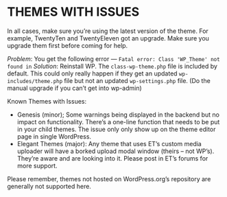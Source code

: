 # THEMES WITH ISSUES

In all cases, make sure you’re using the latest version of the theme. For example, TwentyTen and TwentyEleven got an upgrade. Make sure you upgrade them first before coming for help.

_Problem_: You get the following error — `Fatal error: Class 'WP_Theme' not found in`
_Solution_: Reinstall WP. The `class-wp-theme.php` file is included by default. This could only really happen if they get an updated `wp-includes/theme.php` file but not an updated `wp-settings.php` file. (Do the manual upgrade if you can’t get into wp-admin)

Known Themes with Issues:

- Genesis (minor); Some warnings being displayed in the backend but no impact on functionality. There’s a one-line function that needs to be put in your child themes. The issue only only show up on the theme editor page in single WordPress.
- Elegant Themes (major): Any theme that uses ET’s custom media uploader will have a borked upload modal window (theirs – not WP’s). They’re aware and are looking into it. Please post in ET’s forums for more support.

Please remember, themes not hosted on WordPress.org’s repository are generally not supported here.
